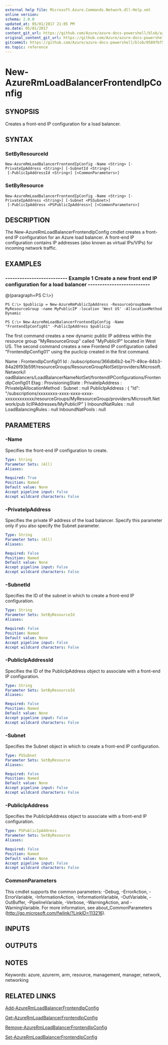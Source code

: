 ```yaml
---
external help file: Microsoft.Azure.Commands.Network.dll-Help.xml
online version:
schema: 2.0.0
updated_at: 05/01/2017 21:05 PM
ms.date: 05/01/2017
content_git_url: https://github.com/Azure/azure-docs-powershell/blob/azurestack/azureps-cmdlets-docs/ResourceManager/AzureRM.Network/v2.2.0/New-AzureRmLoadBalancerFrontendIpConfig.md
original_content_git_url: https://github.com/Azure/azure-docs-powershell/blob/azurestack/azureps-cmdlets-docs/ResourceManager/AzureRM.Network/v2.2.0/New-AzureRmLoadBalancerFrontendIpConfig.md
gitcommit: https://github.com/Azure/azure-docs-powershell/blob/0589fbf53d27e39e0cf445261d29c64fb0859d62
ms.topic: reference
---
```


# New-AzureRmLoadBalancerFrontendIpConfig

## SYNOPSIS
Creates a front-end IP configuration for a load balancer.

## SYNTAX

### SetByResourceId
```
New-AzureRmLoadBalancerFrontendIpConfig -Name <String> [-PrivateIpAddress <String>] [-SubnetId <String>]
 [-PublicIpAddressId <String>] [<CommonParameters>]
```

### SetByResource
```
New-AzureRmLoadBalancerFrontendIpConfig -Name <String> [-PrivateIpAddress <String>] [-Subnet <PSSubnet>]
 [-PublicIpAddress <PSPublicIpAddress>] [<CommonParameters>]
```

## DESCRIPTION
The New-AzureRmLoadBalancerFrontendIpConfig cmdlet creates a front-end IP configuration for an Azure load balancer.
A front-end IP configuration contains IP addresses (also known as virtual IPs/VIPs) for incoming network traffic.

## EXAMPLES

### --------------------------  Example 1 Create a new front end IP configuration for a load balancer  --------------------------
@{paragraph=PS C:\\\>}





```
PS C:\> $publicip = New-AzureRmPublicIpAddress -ResourceGroupName MyResourceGroup -name MyPublicIP -location 'West US' -AllocationMethod Dynamic

PS C:\> New-AzureRmLoadBalancerFrontendIpConfig -Name "FrontendIpConfig01" -PublicIpAddress $publicip
```

The first command creates a new dynamic public IP address within the resource group "MyResourceGroup" called "MyPublicIP" located in West US.
The second command creates a new Frontend IP configuration called "FrontendIpConfig01" using the puclicip created in the first command.

Name                      : FrontendIpConfig01
Id                        : /subscriptions/366db6b2-be71-49ce-84b3-84a26f93b59f/resourceGroups/ResourceGroupNotSet/providers/Microsoft.Network/l
                            oadBalancers/LoadBalancerNameNotSet/frontendIPConfigurations/FrontendIpConfig01
Etag                      :
ProvisioningState         :
PrivateIpAddress          :
PrivateIpAllocationMethod :
Subnet                    : null
PublicIpAddress           : {
                              "Id": "/subscriptions/xxxxxxxx-xxxx-xxxx-xxxx-xxxxxxxxxxxx/resourceGroups/MyResourceGroup/providers/Microsoft.Network/pub
                            licIPAddresses/MyPublicIP"
                            }
InboundNatRules           : null
LoadBalancingRules        : null
InboundNatPools           : null

## PARAMETERS

### -Name
Specifies the front-end IP configuration to create.

```yaml
Type: String
Parameter Sets: (All)
Aliases: 

Required: True
Position: Named
Default value: None
Accept pipeline input: False
Accept wildcard characters: False
```

### -PrivateIpAddress
Specifies the private IP address of the load balancer. 
Specify this parameter only if you also specify the Subnet parameter.

```yaml
Type: String
Parameter Sets: (All)
Aliases: 

Required: False
Position: Named
Default value: None
Accept pipeline input: False
Accept wildcard characters: False
```

### -SubnetId
Specifies the ID of the subnet in which to create a front-end IP configuration.

```yaml
Type: String
Parameter Sets: SetByResourceId
Aliases: 

Required: False
Position: Named
Default value: None
Accept pipeline input: False
Accept wildcard characters: False
```

### -PublicIpAddressId
Specifies the ID of the PublicIpAddress object to associate with a front-end IP configuration.

```yaml
Type: String
Parameter Sets: SetByResourceId
Aliases: 

Required: False
Position: Named
Default value: None
Accept pipeline input: False
Accept wildcard characters: False
```

### -Subnet
Specifies the Subnet object in which to create a front-end IP configuration.

```yaml
Type: PSSubnet
Parameter Sets: SetByResource
Aliases: 

Required: False
Position: Named
Default value: None
Accept pipeline input: False
Accept wildcard characters: False
```

### -PublicIpAddress
Specifies the PublicIpAddress object to associate with a front-end IP configuration.

```yaml
Type: PSPublicIpAddress
Parameter Sets: SetByResource
Aliases: 

Required: False
Position: Named
Default value: None
Accept pipeline input: False
Accept wildcard characters: False
```

### CommonParameters
This cmdlet supports the common parameters: -Debug, -ErrorAction, -ErrorVariable, -InformationAction, -InformationVariable, -OutVariable, -OutBuffer, -PipelineVariable, -Verbose, -WarningAction, and -WarningVariable. For more information, see about_CommonParameters (http://go.microsoft.com/fwlink/?LinkID=113216).

## INPUTS

## OUTPUTS

## NOTES
Keywords: azure, azurerm, arm, resource, management, manager, network, networking

## RELATED LINKS

[Add-AzureRmLoadBalancerFrontendIpConfig]()

[Get-AzureRmLoadBalancerFrontendIpConfig]()

[Remove-AzureRmLoadBalancerFrontendIpConfig]()

[Set-AzureRmLoadBalancerFrontendIpConfig]()

